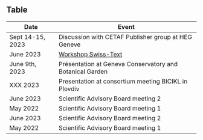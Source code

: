 ## Table

| Date | Event |
| ------ | ----------- |
| Sept 14-15, 2023 | Discussion with CETAF Publisher group at HEG Geneve |
| June 2023 | [Workshop Swiss-Text](https://biodiversity.text-analytics.ch/)|
| June  9th, 2023 | Présentation at Geneva Conservatory and Botanical Garden |
| XXX 2023 | Presentation at consortium meeting BICIKL in Plovdiv |
| June 2023 | Scientific Advisory Board meeting 2 |
| May 2022 | Scientific Advisory Board meeting 1 |
| June 2023 | Scientific Advisory Board meeting 2 |
| May 2022 | Scientific Advisory Board meeting 1 |